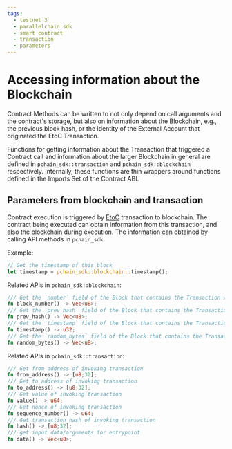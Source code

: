 ```yaml
---
tags:
  - testnet 3
  - parallelchain sdk
  - smart contract
  - transaction
  - parameters
---
```



# Accessing information about the Blockchain

Contract Methods can be written to not only depend on call arguments and the contract's storage, but also on information about the Blockchain, e.g., the previous block hash, or the identity of the External Account that originated the EtoC Transaction. 

Functions for getting information about the Transaction that triggered a Contract call and information about the larger Blockchain in general are defined in `pchain_sdk::transaction` and `pchain_sdk::blockchain` respectively. Internally, these functions are thin wrappers around functions defined in the Imports Set of the Contract ABI.



## Parameters from blockchain and transaction

Contract execution is triggered by [EtoC](../../getting_started/call_contract.md) transaction to blockchain. The contract being executed can obtain information from this transaction, and also the blockchain during execution. The information can obtained by calling API methods in `pchain_sdk`.

Example:
```rust
// Get the timestamp of this block
let timestamp = pchain_sdk::blockchain::timestamp();
```

Related APIs in `pchain_sdk::blockchain`:

```rust
/// Get the `number` field of the Block that contains the Transaction which triggered this Contract call. 
fn block_number() -> Vec<u8>;
/// Get the `prev_hash` field of the Block that contains the Transaction which triggered this Contract call.
fn prev_hash() -> Vec<u8>;
/// Get the `timestamp` field of the Block that contains the Transaction which triggered this Contract call.
fn timestamp() -> u32;
/// Get the `random_bytes` field of the Block that contains the Transaction which triggered this Contract call.
fn random_bytes() -> Vec<u8>;
```

Related APIs in `pchain_sdk::transaction`:

```rust
/// Get from address of invoking transaction
fn from_address() -> [u8;32];
/// Get to address of invoking transaction
fn to_address() -> [u8;32];
/// Get value of invoking transaction
fn value() -> u64;
/// Get nonce of invoking transaction
fn sequence_number() -> u64;
/// Get transaction hash of invoking transaction
fn hash() -> [u8;32];
/// get input data/arguments for entrypoint
fn data() -> Vec<u8>;
```

